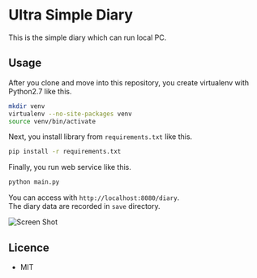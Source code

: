 # Ultra Simple Diary

This is the simple diary which can run local PC.  

## Usage

After you clone and move into this repository, you create virtualenv with Python2.7 like this.  

```sh
mkdir venv
virtualenv --no-site-packages venv
source venv/bin/activate
```

Next, you install library from `requirements.txt` like this.

```sh
pip install -r requirements.txt
```

Finally, you run web service like this.

```sh
python main.py
```

You can access with `http://localhost:8080/diary`.  
The diary data are recorded in `save` directory.  

![Screen Shot](https://raw.githubusercontent.com/pyohei/simple-diary/master/gif/screenshot.png)

## Licence

* MIT
